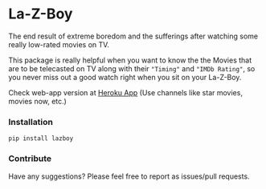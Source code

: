 # La-Z-Boy

The end result of extreme boredom and the sufferings after watching some really low-rated movies on TV.

This package is really helpful when you want to know the the Movies that are to be telecasted on TV
along with their `"Timing"` and `"IMDb Rating"`, so you never miss out a good watch right when you sit
on your La-Z-Boy.


Check web-app version at [Heroku App](https://protected-cove-85139.herokuapp.com/) (Use channels like star movies, movies now, etc.)

### Installation

```
pip install lazboy
```

### Contribute

Have any suggestions? Please feel free to report as issues/pull requests.
